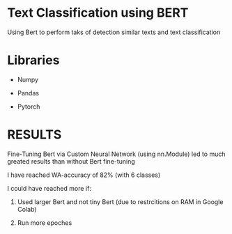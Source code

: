 # Text Classification using BERT
 Using Bert to perform taks of detection similar texts and text classification

# Libraries

* Numpy

* Pandas

* Pytorch

# RESULTS

Fine-Tuning Bert via Custom Neural Network (using nn.Module) led to much greated results than without Bert fine-tuning

I have reached WA-accuracy of 82% (with 6 classes)

I could have reached more if:

1) Used larger Bert and not tiny Bert (due to restrcitions on RAM in Google Colab)

2) Run more epoches
